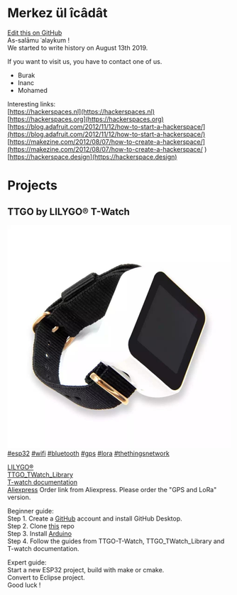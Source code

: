 # Merkez ül îcâdât
[Edit this on GitHub](https://github.com/merkez-ul-icadat/merkez-ul-icadat.github.io)  
As-salāmu ʿalaykum !  
We started to write history on August 13th 2019.  

If you want to visit us, you have to contact one of us.  
- Burak
- Inanc
- Mohamed

Interesting links:  
[https://hackerspaces.nl](https://hackerspaces.nl)  
[https://hackerspaces.org](https://hackerspaces.org)  
[https://blog.adafruit.com/2012/11/12/how-to-start-a-hackerspace/](https://blog.adafruit.com/2012/11/12/how-to-start-a-hackerspace/)  
[https://makezine.com/2012/08/07/how-to-create-a-hackerspace/](https://makezine.com/2012/08/07/how-to-create-a-hackerspace/
)  
[https://hackerspace.design](https://hackerspace.design)  

# Projects
## TTGO by LILYGO® T-Watch
![TTGO T-Watch](img/TTGO_T-Watch.jpeg)  
[#esp32](https://twitter.com/search?q=%23esp32) [#wifi](https://twitter.com/search?q=%23wifi) [#bluetooth](https://twitter.com/search?q=%23bluetooth) [#gps](https://twitter.com/search?q=%23gps) [#lora](https://twitter.com/search?q=%23lora) [#thethingsnetwork](https://twitter.com/search?q=%23thethingsnetwork)    

[LILYGO®](http://www.lilygo.cn/)    
[TTGO_TWatch_Library](https://github.com/Xinyuan-LilyGO/TTGO_TWatch_Library)  
[T-watch documentation](https://t-watch-document-en.readthedocs.io/en/latest/index.html)  
[Aliexpress](https://www.aliexpress.com/item/33038999162.html?spm=a2g0s.8937460.0.0.1e452e0eNhD7k4) Order link from Aliexpress. Please order the "GPS and LoRa" version.  

Beginner guide:  
Step 1. Create a [GitHub](https://github.com/join) account and install GitHub Desktop.  
Step 2. Clone [this](https://github.com/merkez-ul-icadat/merkez-ul-icadat.github.io) repo  
Step 3. Install [Arduino](https://www.arduino.cc)  
Step 4. Follow the guides from TTGO-T-Watch, TTGO_TWatch_Library and T-watch documentation.  

Expert guide:  
Start a new ESP32 project, build with make or cmake.  
Convert to Eclipse project.  
Good luck !  
